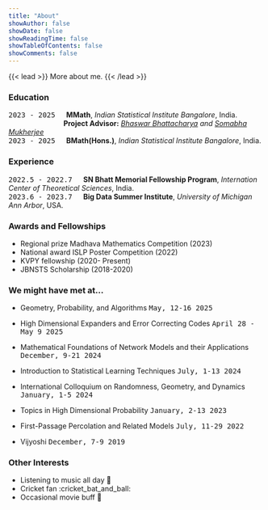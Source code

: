 ```yaml
---
title: "About"
showAuthor: false
showDate: false
showReadingTime: false
showTableOfContents: false
showComments: false
---
```


{{< lead >}}
More about me.
{{< /lead >}}

### Education

<!-- <kbd>2025 - present</kbd> &ensp;&ensp;
**Ph.D. in Statistics**, *Stanford University*, USA.
<br>  -->
<kbd>2023 - 2025</kbd> &ensp;&ensp;
**MMath**, *Indian Statistical Institute Bangalore*, India.
<br>
&ensp;&ensp;&ensp;&ensp;&ensp;&ensp;&ensp;&ensp;&ensp;&ensp;&ensp;&ensp;&ensp;&ensp;&ensp;
**Project Advisor:** *[Bhaswar Bhattacharya](http://www-stat.wharton.upenn.edu/~bhaswar/) and [Somabha Mukherjee](https://www.somabha.com/)* 
<br>
<kbd>2023 - 2025</kbd> &ensp;&ensp;
**BMath(Hons.)**, *Indian Statistical Institute Bangalore*, India.

### Experience

<kbd>2022.5 - 2022.7</kbd> &ensp;&ensp;
**SN Bhatt Memorial Fellowship Program**, *Internation Center of Theoretical Sciences*, India.
<br>
<kbd>2023.6 - 2023.7</kbd> &ensp;&ensp;
**Big Data Summer Institute**, *University of Michigan Ann Arbor*, USA.

### Awards and Fellowships

- Regional prize Madhava Mathematics Competition (2023)
- National award ISLP Poster Competition (2022)
- KVPY fellowship (2020- Present)
- JBNSTS Scholarship (2018-2020)

### We might have met at...

- Geometry, Probability, and Algorithms <kbd>May, 12-16 2025</kbd>

- High Dimensional Expanders and Error Correcting Codes <kbd>April 28 - May 9 2025</kbd>

- Mathematical Foundations of Network Models and their Applications <kbd>December, 9-21 2024</kbd>

- Introduction to Statistical Learning Techniques <kbd>July, 1-13 2024</kbd>

- International Colloquium on Randomness, Geometry, and Dynamics <kbd>January, 1-5 2024</kbd>

- Topics in High Dimensional Probability <kbd>January, 2-13 2023</kbd>

- First-Passage Percolation and Related Models <kbd>July, 11-29 2022</kbd>

- Vijyoshi <kbd>December, 7-9 2019</kbd>

### Other Interests

  <!-- - I occasionally contemplate quantitative finance with tools like [Zipline](https://github.com/quantrocket-llc/zipline) and [Moonshot](https://github.com/quantrocket-llc/moonshot). :chart_with_upwards_trend: -->
  - Listening to music all day :musical_note:
  - Cricket fan :cricket_bat_and_ball:
  - Occasional movie buff :movie_camera: